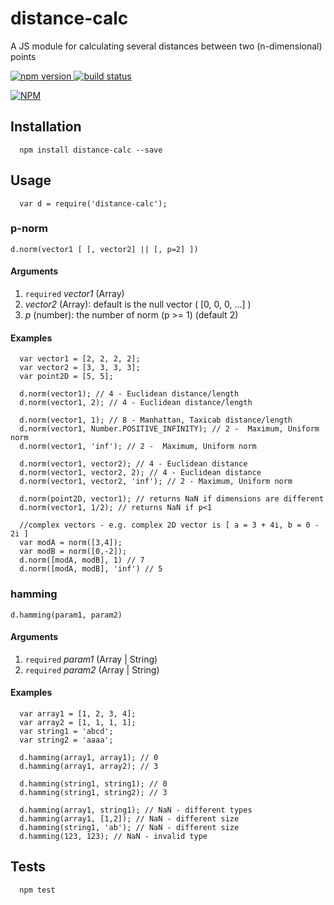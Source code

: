 # distance-calc
A JS module for calculating several distances between two (n-dimensional) points
<p>
    <a href="https://npmjs.org/package/distance-calc">
        <img src="https://badge.fury.io/js/distance-calc.svg"
             alt="npm version">
    </a>
    <a href="https://travis-ci.org/badges/distance-calc">
        <img src="https://travis-ci.org/pataiadam/distance-calc.svg?branch=master"
             alt="build status">
    </a>
</p>

[![NPM](https://nodei.co/npm/distance-calc.png)](https://npmjs.org/package/distance-calc)

## Installation

```
  npm install distance-calc --save
```

## Usage

```
  var d = require('distance-calc');
```

### p-norm
`d.norm(vector1 [ [, vector2] || [, p=2] ])`

#### Arguments

1. `required` *vector1* (Array)
2. *vector2* (Array): default is the null vector ( [0, 0, 0, ...] )
3. *p* (number): the number of norm (p >= 1) (default 2)

#### Examples
```
  var vector1 = [2, 2, 2, 2];
  var vector2 = [3, 3, 3, 3];
  var point2D = [5, 5];

  d.norm(vector1); // 4 - Euclidean distance/length
  d.norm(vector1, 2); // 4 - Euclidean distance/length

  d.norm(vector1, 1); // 8 - Manhattan, Taxicab distance/length
  d.norm(vector1, Number.POSITIVE_INFINITY); // 2 -  Maximum, Uniform norm
  d.norm(vector1, 'inf'); // 2 -  Maximum, Uniform norm

  d.norm(vector1, vector2); // 4 - Euclidean distance
  d.norm(vector1, vector2, 2); // 4 - Euclidean distance
  d.norm(vector1, vector2, 'inf'); // 2 - Maximum, Uniform norm

  d.norm(point2D, vector1); // returns NaN if dimensions are different
  d.norm(vector1, 1/2); // returns NaN if p<1

  //complex vectors - e.g. complex 2D vector is [ a = 3 + 4i, b = 0 - 2i ]
  var modA = norm([3,4]);
  var modB = norm([0,-2]);
  d.norm([modA, modB], 1) // 7
  d.norm([modA, modB], 'inf') // 5
```

### hamming
`d.hamming(param1, param2)`

#### Arguments

1. `required` *param1* (Array | String)
1. `required` *param2* (Array | String)

#### Examples
```
  var array1 = [1, 2, 3, 4];
  var array2 = [1, 1, 1, 1];
  var string1 = 'abcd';
  var string2 = 'aaaa';

  d.hamming(array1, array1); // 0
  d.hamming(array1, array2); // 3

  d.hamming(string1, string1); // 0
  d.hamming(string1, string2); // 3

  d.hamming(array1, string1); // NaN - different types
  d.hamming(array1, [1,2]); // NaN - different size
  d.hamming(string1, 'ab'); // NaN - different size
  d.hamming(123, 123); // NaN - invalid type
```
## Tests
```
  npm test
```
